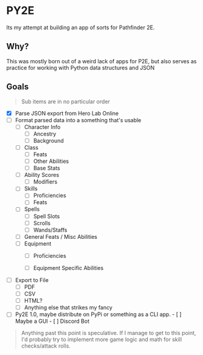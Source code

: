 # PY2E

Its my attempt at building an app of sorts for Pathfinder 2E.

## Why?

This was mostly born out of a weird lack of apps for P2E, but also serves as practice for working with Python data structures and JSON

## Goals
> Sub items are in no particular order

- [x] Parse JSON export from Hero Lab Online
- [ ] Format parsed data into a something that's usable
     - [ ] Character Info
       - [ ] Ancestry
       - [ ] Background
     - [ ] Class
        - [ ] Feats
        - [ ] Other Abilities 
        - [ ] Base Stats
     - [ ] Ability Scores
        - [ ] Modifiers 
     - [ ] Skills
        - [ ] Proficiencies
        - [ ] Feats  
     - [ ] Spells
        - [ ] Spell Slots
        - [ ] Scrolls
        - [ ] Wands/Staffs
     - [ ] General Feats / Misc Abilities
     - [ ] Equipment
        - [ ] Proficiencies 
        - [ ] Equipment Specific Abilities 


- [ ] Export to File
  - [ ] PDF
  - [ ] CSV
  - [ ] HTML?
  - [ ] Anything else that strikes my fancy

- [ ] Py2E 1.0, maybe distribute on PyPi or something as a CLI app.
      - [ ] Maybe a GUI
      - [ ] Discord Bot 
 
>Anything past this point is speculative. If I manage to get to this point, I'd probably try to implement more game logic and math for skill checks/attack rolls.
